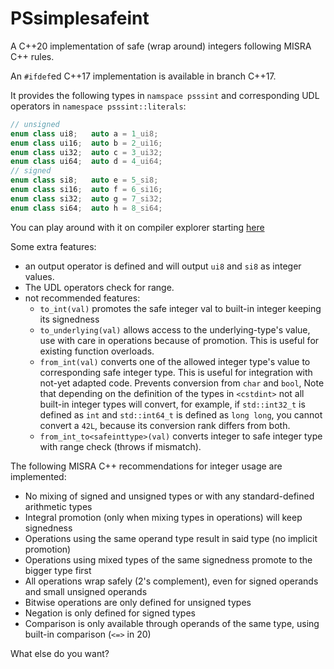 # PSsimplesafeint
A C++20 implementation of safe (wrap around) integers following MISRA C++ rules.

An `#ifdef`ed C++17 implementation is available in branch C++17.


It provides the following types in `namspace psssint` and corresponding UDL operators in `namespace psssint::literals`:

```C++
// unsigned
enum class ui8;   auto a = 1_ui8;
enum class ui16;  auto b = 2_ui16;
enum class ui32;  auto c = 3_ui32;
enum class ui64;  auto d = 4_ui64;
// signed
enum class si8;   auto e = 5_si8;
enum class si16;  auto f = 6_si16;
enum class si32;  auto g = 7_si32;
enum class si64;  auto h = 8_si64;
```

You can play around with it on compiler explorer starting [here](https://godbolt.org/z/dfGnPd)


Some extra features:
* an output operator is defined and will output `ui8` and `si8` as integer values.
* The UDL operators check for range.
* not recommended features:
   * `to_int(val)` promotes the safe integer val to built-in integer keeping its signedness
   * `to_underlying(val)` allows access to the underlying-type's value, use with care in operations because of promotion. This is useful for existing function overloads.
   * `from_int(val)` converts one of the allowed integer type's value to corresponding safe integer type. This is useful for integration with not-yet adapted code. Prevents conversion from `char` and `bool`, Note that depending on the definition of the types in `<cstdint>` not all built-in integer types will convert, for example, if `std::int32_t` is defined as `int` and `std::int64_t` is defined as `long long`, you cannot convert a `42L`, because its conversion rank differs from both. 
   * `from_int_to<safeinttype>(val)` converts integer to safe integer type with range check (throws if mismatch).

The following MISRA C++ recommendations for integer usage are implemented:

* No mixing of signed and unsigned types or with any standard-defined arithmetic types
* Integral promotion (only when mixing types in operations) will keep signedness
* Operations using the same operand type result in said type (no implicit promotion)
* Operations using mixed types of the same signedness promote to the bigger type first
* All operations wrap safely (2's complement), even for signed operands and small unsigned operands
* Bitwise operations are only defined for unsigned types
* Negation is only defined for signed types
* Comparison is only available through operands of the same type, using built-in comparison (`<=>` in 20)

What else do you want?
